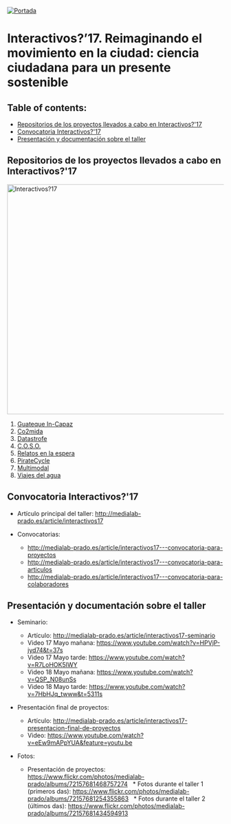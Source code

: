 [![Portada](http://medialab-prado.es/mmedia/19/19846/500_0.jpg)](http://medialab-prado.es/article/interactivos17)
# Interactivos?’17. Reimaginando el movimiento en la ciudad: ciencia ciudadana para un presente sostenible 

## Table of contents:
   - [Repositorios de los proyectos llevados a cabo en Interactivos?'17](#repositorios-de-los-proyectos-llevados-a-cabo-en-interactivos17)
   - [Convocatoria Interactivos?'17](#convocatoria-interactivos17)
   - [Presentación y documentación sobre el taller](#presentacion-y-documentacion-sobre-el-taller)


## Repositorios de los proyectos llevados a cabo en Interactivos?'17
<a data-flickr-embed="true"  href="https://www.flickr.com/photos/medialab-prado/albums/72157681468757274" title="Interactivos?17"><img src="https://c1.staticflickr.com/5/4221/34190894174_ba6927d2a3_c.jpg" width="800" height="534" alt="Interactivos?17"></a>

1. [Guateque In-Capaz](https://github.com/medialab-prado/interactivos17-guateque)
2. [Co2mida](https://github.com/medialab-prado/interactivos17-co2mida)
3. [Datastrofe](https://github.com/medialab-prado/interactivos17-datastrofe)
4. [C.O.S.O.](https://github.com/medialab-prado/interactivos17-coso)
5. [Relatos en la espera](https://github.com/medialab-prado/interactivos17-relatosenlaespera)
6. [PirateCycle](https://github.com/medialab-prado/interactivos17-piratecycle)
7. [Multimodal](https://github.com/medialab-prado/interactivos17-multimodal)
8. [Viajes del agua](https://github.com/medialab-prado/interactivos17-viajesdeagua)


## Convocatoria Interactivos?'17
* Artículo principal del taller: http://medialab-prado.es/article/interactivos17

* Convocatorias: 
   
    * http://medialab-prado.es/article/interactivos17---convocatoria-para-proyectos
    * http://medialab-prado.es/article/interactivos17---convocatoria-para-articulos
    * http://medialab-prado.es/article/interactivos17---convocatoria-para-colaboradores
    
## Presentación y documentación sobre el taller

* Seminario: 
    
    * Artículo: http://medialab-prado.es/article/interactivos17-seminario
    * Video 17 Mayo mañana: https://www.youtube.com/watch?v=HPVjP-jyd74&t=37s
    * Video 17 Mayo tarde: https://www.youtube.com/watch?v=R7LoHOK5IWY
    * Video 18 Mayo mañana: https://www.youtube.com/watch?v=QSP_N08unSs
    * Video 18 Mayo tarde: https://www.youtube.com/watch?v=7HbHJq_twww&t=5311s

* Presentación final de proyectos: 

    * Artículo: http://medialab-prado.es/article/interactivos17-presentacion-final-de-proyectos
    * Video: https://www.youtube.com/watch?v=eEw9mAPpYUA&feature=youtu.be
    
* Fotos:    

    * Presentación de proyectos: https://www.flickr.com/photos/medialab-prado/albums/72157681468757274
    * Fotos durante el taller 1 (primeros das): https://www.flickr.com/photos/medialab-prado/albums/72157681254355863
    * Fotos durante el taller 2 (últimos das): https://www.flickr.com/photos/medialab-prado/albums/72157681434594913

